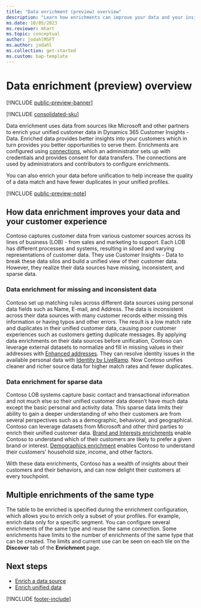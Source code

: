 ```yaml
---
title: "Data enrichment (preview) overview"
description: "Learn how enrichments can improve your data and your insights."
ms.date: 10/05/2023
ms.reviewer: mhart
ms.topic: conceptual
author: jodahlMSFT
ms.author: jodahl
ms.collection: get-started
ms.custom: bap-template
---
```


# Data enrichment (preview) overview

[!INCLUDE [public-preview-banner](includes/public-preview-banner.md)]

[!INCLUDE [consolidated-sku](./includes/consolidated-sku.md)]

Data enrichment uses data from sources like Microsoft and other partners to enrich your unified customer data in Dynamics 365 Customer Insights - Data. Enriched data provides better insights into your customers which in turn provides you better opportunities to serve them. Enrichments are configured using [connections](connections.md), which an administrator sets up with credentials and provides consent for data transfers. The connections are used by administrators and contributors to configure enrichments.

You can also enrich your data before unification to help increase the quality of a data match and have fewer duplicates in your unified profiles.

[!INCLUDE [public-preview-note](includes/public-preview-note.md)]

## How data enrichment improves your data and your customer experience

Contoso captures customer data from various customer sources across its lines of business (LOB) - from sales and marketing to support. Each LOB has different processes and systems, resulting in siloed and varying representations of customer data. They use Customer Insights - Data to break these data silos and build a unified view of their customer data. However, they realize their data sources have missing, inconsistent, and sparse data.

### Data enrichment for missing and inconsistent data

Contoso set up matching rules across different data sources using personal data fields such as Name, E-mail, and Address. The data is inconsistent across their data sources with many customer records either missing this information or having typos and other errors. The result is a low match rate and duplicates in their unified customer data, causing poor customer experiences such as customers getting duplicate messages. By applying data enrichments on their data sources before unification, Contoso can leverage external datasets to normalize and fill in missing values in their addresses with [Enhanced addresses](enrichment-enhanced-addresses.md). They can resolve identity issues in the available personal data with [Identity by LiveRamp](enrichment-liveramp.md). Now Contoso unifies cleaner and richer source data for higher match rates and fewer duplicates.

### Data enrichment for sparse data

Contoso LOB systems capture basic contact and transactional information and not much else so their unified customer data doesn’t have much data except the basic personal and activity data. This sparse data limits their ability to gain a deeper understanding of who their customers are from several perspectives such as a demographic, behavioral, and geographical. Contoso can leverage datasets from Microsoft and other third parties to enrich their unified customer data. [Brand and Interests enrichments](enrichment-microsoft.md) enable Contoso to understand which of their customers are likely to prefer a given brand or interest. [Demographics enrichment](enrichment-experian.md) enables Contoso to understand their customers' household size, income, and other factors.

With these data enrichments, Contoso has a wealth of insights about their customers and their behaviors, and can now delight their customers at every touchpoint.

## Multiple enrichments of the same type

The table to be enriched is specified during the enrichment configuration, which allows you to enrich only a subset of your profiles. For example, enrich data only for a specific segment. You can configure several enrichments of the same type and reuse the same connection. Some enrichments have limits to the number of enrichments of the same type that can be created. The limits and current use can be seen on each tile on the **Discover** tab of the **Enrichment** page.

## Next steps

- [Enrich a data source](data-sources-enrichment.md)
- [Enrich unified data](enrichment-manage.md)

[!INCLUDE [footer-include](includes/footer-banner.md)]
